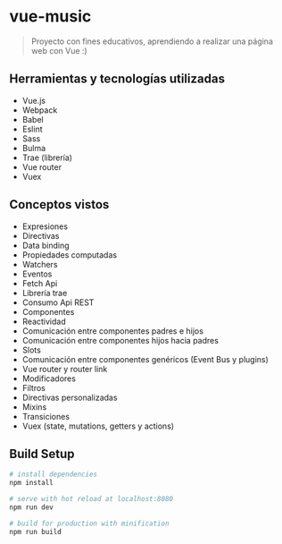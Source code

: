 # vue-music

> Proyecto con fines educativos, aprendiendo a realizar una página web con Vue :)

## Herramientas y tecnologías utilizadas

- Vue.js
- Webpack
- Babel
- Eslint
- Sass
- Bulma
- Trae (librería)
- Vue router
- Vuex

## Conceptos vistos

- Expresiones
- Directivas
- Data binding
- Propiedades computadas
- Watchers
- Eventos
- Fetch Api
- Librería trae
- Consumo Api REST
- Componentes
- Reactividad
- Comunicación entre componentes padres e hijos
- Comunicación entre componentes hijos hacia padres
- Slots
- Comunicación entre componentes genéricos (Event Bus y plugins)
- Vue router y router link
- Modificadores
- Filtros
- Directivas personalizadas
- Mixins
- Transiciones
- Vuex (state, mutations, getters y actions)

## Build Setup

``` bash
# install dependencies
npm install

# serve with hot reload at localhost:8080
npm run dev

# build for production with minification
npm run build
```
